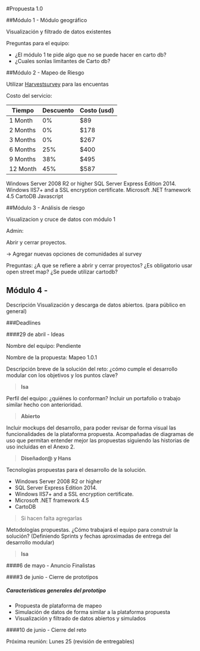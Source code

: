 #Propuesta 1.0

##Módulo 1 - Módulo geográfico

Visualización y filtrado de datos existentes

Preguntas para el equipo:

* ¿El módulo 1 te pide algo que no se puede hacer en carto db?
* ¿Cuales sonlas limitantes de Carto db?

##Módulo 2 - Mapeo de Riesgo

Utilizar [Harvestsurvey](https://www.harvestyourdata.com/features/data-storage-options/) para las encuentas

Costo del servicio: 

Tiempo | Descuento | Costo (usd)
---|---|---|
1 Month	| 0%	| $89
2 Months	| 0%	| $178
3 Months	| 0%	| $267
6 Months	| 25%	| $400
9 Months	| 38%	| $495
12 Month	| 45%	| $587



Windows Server 2008 R2 or higher
SQL Server Express Edition 2014.
Windows IIS7+ and a SSL encryption certificate.
Microsoft .NET framework 4.5 
CartoDB
Javascript


##Módulo 3 - Análisis de riesgo

Visualizacion y cruce de datos con módulo 1

Admin:

Abrir y cerrar proyectos.

-> Agregar nuevas opciones de comunidades al survey

Preguntas:
¿A que se refiere a abrir y cerrar proyectos?
¿Es obligatorio usar open street map? ¿Se puede utilizar cartodb?

## Módulo 4 - 
Descripción Visualización y descarga de datos abiertos. (para público en general)




###Deadlines

####29 de abril - Ideas

Nombre del equipo: Pendiente

Nombre de la propuesta: Mapeo 1.0.1

Descripción breve de la solución del reto: ¿cómo cumple el desarrollo modular con los objetivos y los puntos clave?
>**Isa**

Perfil del equipo: ¿quiénes lo conforman? Incluir un portafolio o trabajo similar hecho con anterioridad.
>**Abierto**

Incluir mockups del desarrollo, para poder revisar de forma visual las funcionalidades de la plataforma propuesta.  Acompañadas de diagramas de uso que permitan entender mejor las propuestas siguiendo las historias de uso incluidas en el Anexo 2.

>**Diseñador@ y Hans**

Tecnologías propuestas para el desarrollo de la solución.

* Windows Server 2008 R2 or higher
* SQL Server Express Edition 2014.
* Windows IIS7+ and a SSL encryption certificate.
* Microsoft .NET framework 4.5 
* CartoDB
>Si hacen falta agregarlas

Metodologías propuestas. ¿Cómo trabajará el equipo para construir la solución? (Definiendo Sprints y fechas aproximadas de entrega del desarrollo modular)
>**Isa**

####6 de mayo - Anuncio Finalistas

####3 de junio - Cierre de prototipos

##### Características generales del prototipo
* Propuesta de plataforma de mapeo
* Simulación de datos de forma similar a la plataforma propuesta
* Visualización y filtrado de datos abiertos y simulados

####10 de junio - Cierre del reto


Próxima reunión: Lunes 25 (revisión de entregables)
